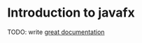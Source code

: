 # Introduction to javafx

TODO: write [great documentation](http://jacobian.org/writing/what-to-write/)
